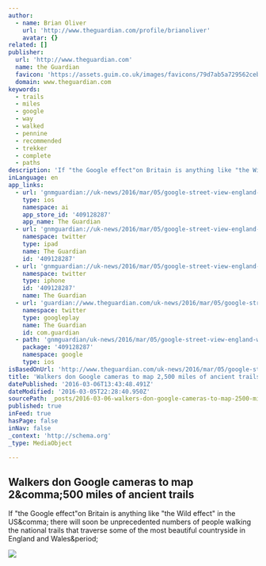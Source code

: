 ```yaml
---
author:
  - name: Brian Oliver
    url: 'http://www.theguardian.com/profile/brianoliver'
    avatar: {}
related: []
publisher:
  url: 'http://www.theguardian.com'
  name: the Guardian
  favicon: 'https://assets.guim.co.uk/images/favicons/79d7ab5a729562cebca9c6a13c324f0e/32x32.ico'
  domain: www.theguardian.com
keywords:
  - trails
  - miles
  - google
  - way
  - walked
  - pennine
  - recommended
  - trekker
  - complete
  - paths
description: 'If "the Google effect"on Britain is anything like "the Wild effect" in the US, there will soon be unprecedented numbers of people walking the national trails that traverse some of the most beautiful countryside in England and Wales.'
inLanguage: en
app_links:
  - url: 'gnmguardian://uk-news/2016/mar/05/google-street-view-england-wales-national-trails?contenttype=Article&source=applinks'
    type: ios
    namespace: ai
    app_store_id: '409128287'
    app_name: The Guardian
  - url: 'gnmguardian://uk-news/2016/mar/05/google-street-view-england-wales-national-trails?contenttype=Article&source=twitter'
    namespace: twitter
    type: ipad
    name: The Guardian
    id: '409128287'
  - url: 'gnmguardian://uk-news/2016/mar/05/google-street-view-england-wales-national-trails?contenttype=Article&source=twitter'
    namespace: twitter
    type: iphone
    id: '409128287'
    name: The Guardian
  - url: 'guardian://www.theguardian.com/uk-news/2016/mar/05/google-street-view-england-wales-national-trails'
    namespace: twitter
    type: googleplay
    name: The Guardian
    id: com.guardian
  - path: 'gnmguardian/uk-news/2016/mar/05/google-street-view-england-wales-national-trails?contenttype=Article&source=google'
    package: '409128287'
    namespace: google
    type: ios
isBasedOnUrl: 'http://www.theguardian.com/uk-news/2016/mar/05/google-street-view-england-wales-national-trails'
title: 'Walkers don Google cameras to map 2,500 miles of ancient trails'
datePublished: '2016-03-06T13:43:48.491Z'
dateModified: '2016-03-05T22:28:40.950Z'
sourcePath: _posts/2016-03-06-walkers-don-google-cameras-to-map-2500-miles-of-ancient-tra.md
published: true
inFeed: true
hasPage: false
inNav: false
_context: 'http://schema.org'
_type: MediaObject

---
```

<article style=""><h1>Walkers don Google cameras to map 2&amp;comma;500 miles of ancient trails</h1><p>If "the Google effect"on Britain is anything like "the Wild effect" in the US&amp;comma; there will soon be unprecedented numbers of people walking the national trails that traverse some of the most beautiful countryside in England and Wales&amp;period;</p><img src="https://i.guim.co.uk/img/media/cced1a80d43605957a2afd8f984fc06fcf88c846/156_486_4671_2804/4671.jpg?w=1200&amp;q=55&amp;auto=format&amp;usm=12&amp;fit=max&amp;s=ac6cca1537d170b954dc26ea903720d2" /></article>